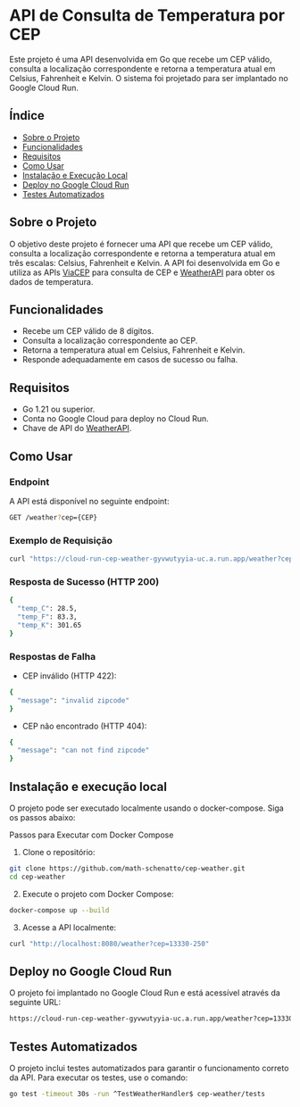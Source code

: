 # API de Consulta de Temperatura por CEP

Este projeto é uma API desenvolvida em Go que recebe um CEP válido, consulta a localização correspondente e retorna a temperatura atual em Celsius, Fahrenheit e Kelvin. O sistema foi projetado para ser implantado no Google Cloud Run.

## Índice

- [Sobre o Projeto](#sobre-o-projeto)
- [Funcionalidades](#funcionalidades)
- [Requisitos](#requisitos)
- [Como Usar](#como-usar)
- [Instalação e Execução Local](#instalação-e-execução-local)
- [Deploy no Google Cloud Run](#deploy-no-google-cloud-run)
- [Testes Automatizados](#testes-automatizados)

## Sobre o Projeto

O objetivo deste projeto é fornecer uma API que recebe um CEP válido, consulta a localização correspondente e retorna a temperatura atual em três escalas: Celsius, Fahrenheit e Kelvin. A API foi desenvolvida em Go e utiliza as APIs [ViaCEP](https://viacep.com.br/) para consulta de CEP e [WeatherAPI](https://www.weatherapi.com/) para obter os dados de temperatura.

## Funcionalidades

- Recebe um CEP válido de 8 dígitos.
- Consulta a localização correspondente ao CEP.
- Retorna a temperatura atual em Celsius, Fahrenheit e Kelvin.
- Responde adequadamente em casos de sucesso ou falha.

## Requisitos

- Go 1.21 ou superior.
- Conta no Google Cloud para deploy no Cloud Run.
- Chave de API do [WeatherAPI](https://www.weatherapi.com/).

## Como Usar

### Endpoint

A API está disponível no seguinte endpoint: 
```bash
GET /weather?cep={CEP}
```

### Exemplo de Requisição

```bash
curl "https://cloud-run-cep-weather-gyvwutyyia-uc.a.run.app/weather?cep=13330-250"
```

### Resposta de Sucesso (HTTP 200)

```bash
{
  "temp_C": 28.5,
  "temp_F": 83.3,
  "temp_K": 301.65
}
```

### Respostas de Falha

- CEP inválido (HTTP 422):

```bash
{
  "message": "invalid zipcode"
}
```

- CEP não encontrado (HTTP 404):
```bash
{
  "message": "can not find zipcode"
}
```

## Instalação e execução local
O projeto pode ser executado localmente usando o docker-compose. Siga os passos abaixo:

Passos para Executar com Docker Compose

1. Clone o repositório:
```bash
git clone https://github.com/math-schenatto/cep-weather.git
cd cep-weather
```
2. Execute o projeto com Docker Compose:
```bash
docker-compose up --build
```

3. Acesse a API localmente:
```bash
curl "http://localhost:8080/weather?cep=13330-250"
```

## Deploy no Google Cloud Run

O projeto foi implantado no Google Cloud Run e está acessível através da seguinte URL:

```bash
https://cloud-run-cep-weather-gyvwutyyia-uc.a.run.app/weather?cep=13330-250
```

## Testes Automatizados
O projeto inclui testes automatizados para garantir o funcionamento correto da API. Para executar os testes, use o comando:

```bash
go test -timeout 30s -run ^TestWeatherHandler$ cep-weather/tests
```